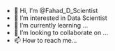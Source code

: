 - 👋 Hi, I’m @Fahad_D_Scientist
- 👀 I’m interested in Data Scientist
- 🌱 I’m currently learning ...
- 💞️ I’m looking to collaborate on ...
- 📫 How to reach me...

<!---
MuhammadFahad86is a ✨ special ✨ repository because its `README.md` (this file) appears on your GitHub profile.
You can click the Preview link to take a look at your changes.
--->
